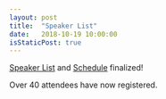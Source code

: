 ```yaml
---
layout: post
title:  "Speaker List"
date:   2018-10-19 10:00:00
isStaticPost: true
---
```


[Speaker List](https://unl-smart.github.io/SBIoT2018/speakers) and [Schedule](https://unl-smart.github.io/SBIoT2018/schedule) finalized! 

 Over 40 attendees have now registered.
